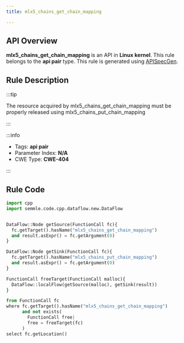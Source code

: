 ```yaml
---
title: mlx5_chains_get_chain_mapping

---
```



## API Overview
**mlx5_chains_get_chain_mapping** is an API in **Linux kernel**. This rule belongs to the **api pair** type. This rule is generated using [APISpecGen](../../tools/APISpecGen).
## Rule Description

:::tip

The resource acquired by mlx5_chains_get_chain_mapping must be properly released using mlx5_chains_put_chain_mapping

:::

:::info

- Tags: **api pair**
- Parameter Index: **N/A**
- CWE Type: **CWE-404**

:::

## Rule Code
```python
import cpp
import semmle.code.cpp.dataflow.new.DataFlow


DataFlow::Node getSource(FunctionCall fc){
  fc.getTarget().hasName("mlx5_chains_get_chain_mapping")
  and result.asExpr() = fc.getArgument(0)
}

DataFlow::Node getSink(FunctionCall fc){
  fc.getTarget().hasName("mlx5_chains_put_chain_mapping")
  and result.asExpr() = fc.getArgument(0)
}

FunctionCall freeTarget(FunctionCall malloc){
  DataFlow::localFlow(getSource(malloc), getSink(result))
}

from FunctionCall fc
where fc.getTarget().hasName("mlx5_chains_get_chain_mapping")
      and not exists(
        FunctionCall free| 
        free = freeTarget(fc)
      )
select fc.getLocation()

    
```